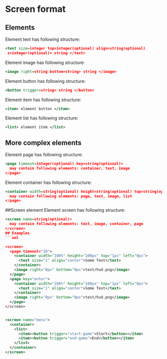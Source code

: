 # Screen format
## Elements
Element text has following structure:
```xml
<text size=integer top=integer(optional) align=string(optional)
 z=integer(optional)> string </text>
```
Element image has following structure:
```xml
<image right=string bottom=string> string </image>
```
Element button has following structure:
```xml
<button trigger=string> string </button>
```
Element item has following structure:
```xml
<item> element button </item>
```
Element list has following structure:
```xml
<list> element item </list>
```
## More complex elements
Element page has following structure:
```xml
<page timeout=integer(optional) key=string(optional)>
  may contain following elements: container, text, image
</page>
```
Element container has following structure:
```xml
<container width=string(optional) height=string(optional) top=string(optional) left=string(optional)>
  may contain following elements: page, text, image, list
</page>
```
##Screen element
Element screen has following structure:
```xml
<screen name=string(optional)>
  may contain following elements: text, image, container, page
</screen>
## Examples
```xml

<screen>
  <page timeout="10">
    <container width="100%" height="100px" top="1px" left="0px">
      <text size="1" align="center">Some Text</text>
    </container>
    <image right="0px" bottom="0px">test/hud.png</image>
  </page>
  <page key="enter">
    <container width="100%" height="100px" top="1px" left="0px">
      <text size="1" align="center">Some Text</text>
    </container>
    <image right="0px" bottom="0px">test/hud.png</image>
  </page>
</screen>
```

```xml

<screen name="menu">
  <container>
    <list>
      <item><button trigger="start-game">Start</button></item>
      <item><button trigger="end-game">End</button></item>
    </list>
  </container>
</screen>
```
